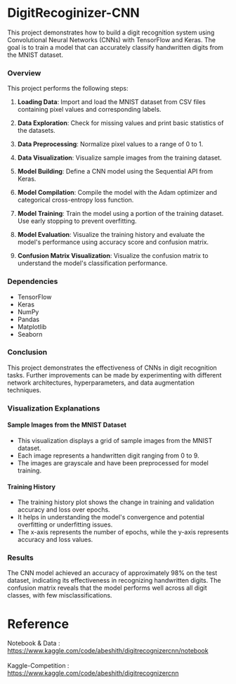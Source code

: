 # DigitRecoginizer-CNN

This project demonstrates how to build a digit recognition system using Convolutional Neural Networks (CNNs) with TensorFlow and Keras. The goal is to train a model that can accurately classify handwritten digits from the MNIST dataset.

### Overview

This project performs the following steps:

1. **Loading Data**: Import and load the MNIST dataset from CSV files containing pixel values and corresponding labels.

2. **Data Exploration**: Check for missing values and print basic statistics of the datasets.

3. **Data Preprocessing**: Normalize pixel values to a range of 0 to 1.

4. **Data Visualization**: Visualize sample images from the training dataset.

5. **Model Building**: Define a CNN model using the Sequential API from Keras.

6. **Model Compilation**: Compile the model with the Adam optimizer and categorical cross-entropy loss function.

7. **Model Training**: Train the model using a portion of the training dataset. Use early stopping to prevent overfitting.

8. **Model Evaluation**: Visualize the training history and evaluate the model's performance using accuracy score and confusion matrix.

9. **Confusion Matrix Visualization**: Visualize the confusion matrix to understand the model's classification performance.

### Dependencies

- TensorFlow
- Keras
- NumPy
- Pandas
- Matplotlib
- Seaborn

### Conclusion

This project demonstrates the effectiveness of CNNs in digit recognition tasks. Further improvements can be made by experimenting with different network architectures, hyperparameters, and data augmentation techniques.

### Visualization Explanations

#### Sample Images from the MNIST Dataset
- This visualization displays a grid of sample images from the MNIST dataset.
- Each image represents a handwritten digit ranging from 0 to 9.
- The images are grayscale and have been preprocessed for model training.

#### Training History
- The training history plot shows the change in training and validation accuracy and loss over epochs.
- It helps in understanding the model's convergence and potential overfitting or underfitting issues.
- The x-axis represents the number of epochs, while the y-axis represents accuracy and loss values.


### Results

The CNN model achieved an accuracy of approximately 98% on the test dataset, indicating its effectiveness in recognizing handwritten digits. The confusion matrix reveals that the model performs well across all digit classes, with few misclassifications.


# Reference
Notebook & Data : https://www.kaggle.com/code/abeshith/digitrecognizercnn/notebook </br>
</br>
Kaggle-Competition : https://www.kaggle.com/code/abeshith/digitrecognizercnn

